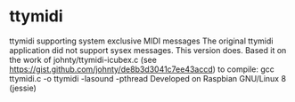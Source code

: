 # ttymidi
ttymidi supporting system exclusive MIDI messages
The original ttymidi application did not support sysex messages. This version does.
Based it on the work of johnty/ttymidi-icubex.c (see https://gist.github.com/johnty/de8b3d3041c7ee43accd)
to compile: gcc ttymidi.c -o ttymidi -lasound -pthread
Developed on Raspbian GNU/Linux 8 (jessie)
